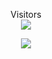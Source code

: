<p align="center">
  
<p align="center"> 
  Visitors <br>
  <img src="https://profile-counter.glitch.me/iomonad/count.svg" />
</p>

<p align="center">
	<img src="https://github-readme-stats.vercel.app/api/?username=iomonad&show_icons=true&theme=default"></img>
</p>

</p>
